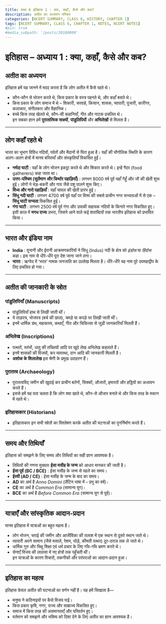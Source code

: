 ```yaml
---
title: कक्षा 6 इतिहास 1 : क्या, कहाँ, कैसे और कब?
description: अतीत का अध्ययन परिचय 
categories: [NCERT SUMMARY, CLASS 6, HISTORY, CHAPTER 1]
tags: [NCERT SUMMARY, CLASS 6, CHAPTER 1, NOTES, NCERT NOTES]
#pin: true
#media_subpath: '/posts/20180809'
---
```


# इतिहास – अध्याय 1 : क्या, कहाँ, कैसे और कब?

## अतीत का अध्ययन
इतिहास हमें यह जानने में मदद करता है कि लोग अतीत में कैसे रहते थे।  
- कौन-कौन से भोजन करते थे, किस प्रकार के वस्त्र पहनते थे, और कहाँ बसते थे।  
- किस प्रकार के लोग समाज में थे – शिकारी, चरवाहे, किसान, शासक, व्यापारी, पुजारी, कारीगर, कलाकार, संगीतकार और वैज्ञानिक।  
- बच्चे किस तरह खेलते थे, कौन-सी कहानियाँ, गीत और नाटक प्रचलित थे।  
इन सबका ज्ञान हमें **पुरातात्विक साक्ष्यों**, **पांडुलिपियों** और **अभिलेखों** से मिलता है।  

---

## लोग कहाँ रहते थे
भारत का भूभाग विविध नदियों, पर्वतों और मैदानों से घिरा हुआ है। यहाँ की भौगोलिक स्थिति के कारण अलग-अलग क्षेत्रों में मानव बस्तियाँ और संस्कृतियाँ विकसित हुईं।  

- **नर्मदा घाटी** : यहाँ के लोग भोजन इकट्ठा करते थे और शिकार करते थे। इन्हें गैदर (food gatherers) कहा जाता था।  
- **उत्तर-पश्चिम (सुलैमान और किर्थार पहाड़ियाँ)** : लगभग 8000 वर्ष पूर्व यहाँ गेहूँ और जौ की खेती शुरू हुई। लोगों ने भेड़-बकरी और गाय जैसे पशु पालने शुरू किए।  
- **विंध्य और गारो पहाड़ियाँ** : यहाँ चावल की खेती प्रारंभ हुई।  
- **सिंधु नदी घाटी** : लगभग 4700 वर्ष पूर्व यहाँ पर विश्व की सबसे प्राचीन नगर सभ्यताओं में से एक – **सिंधु घाटी सभ्यता** विकसित हुई।  
- **गंगा घाटी** : लगभग 2500 वर्ष पूर्व गंगा और उसकी सहायक नदियों के किनारे नगर विकसित हुए। इसी काल में **मगध राज्य** उभरा, जिसने आने वाले कई शताब्दियों तक भारतीय इतिहास को प्रभावित किया।  

---

## भारत और इंडिया नाम
- **India** : यूनानी और ईरानी आक्रमणकारियों ने सिंधु (Indus) नदी के क्षेत्र को *इंडोस* या *हिंदोस* कहा। इस नाम से धीरे-धीरे पूरा देश जाना जाने लगा।  
- **भारत** : ऋग्वेद में ‘भरत’ नामक जनजाति का उल्लेख मिलता है। धीरे-धीरे यह नाम पूरे उपमहाद्वीप के लिए प्रचलित हो गया।  

---

## अतीत की जानकारी के स्रोत

### पांडुलिपियाँ (Manuscripts)
- पांडुलिपियाँ हाथ से लिखी जाती थीं।  
- ये ताड़पत्र, भोजपत्र (बर्च की छाल), चमड़े या कपड़े पर लिखी जाती थीं।  
- इनमें धार्मिक ग्रंथ, महाकाव्य, कथाएँ, गीत और चिकित्सा से जुड़ी जानकारियाँ मिलती हैं।  

### अभिलेख (Inscriptions)
- पत्थरों, स्तंभों, धातु की तख्तियों आदि पर खुदे लेख अभिलेख कहलाते हैं।  
- इनमें शासकों की विजयों, कर व्यवस्था, दान आदि की जानकारी मिलती है।  
- **अशोक के शिलालेख** इस श्रेणी के प्रमुख उदाहरण हैं।  

### पुरातत्व (Archaeology)
- पुरातत्वविद् जमीन की खुदाई कर प्राचीन बर्तनों, सिक्कों, औजारों, इमारतों और हड्डियों का अध्ययन करते हैं।  
- इससे हमें यह पता चलता है कि लोग क्या खाते थे, कौन-से औजार बनाते थे और किस तरह के मकान में रहते थे।  

### इतिहासकार (Historians)
- इतिहासकार इन सभी स्रोतों का विश्लेषण करके अतीत की घटनाओं का पुनर्निर्माण करते हैं।  

---

## समय और तिथियाँ

इतिहास को समझने के लिए समय और तिथियों का सही ज्ञान आवश्यक है।  
- तिथियों की गणना मुख्यतः **ईसा मसीह के जन्म** को आधार मानकर की जाती है।  
- **ईसा पूर्व (BC / BCE)** : ईसा मसीह के जन्म से पहले का समय।  
- **ईस्वी (AD / CE)** : ईसा मसीह के जन्म के बाद का समय।  
- **AD** का अर्थ है *Anno Domini* (लैटिन भाषा में – प्रभु का वर्ष)।  
- **CE** का अर्थ है *Common Era* (सामान्य युग)।  
- **BCE** का अर्थ है *Before Common Era* (सामान्य युग से पूर्व)।  

---

## यात्राएँ और सांस्कृतिक आदान-प्रदान
मानव इतिहास में यात्राओं का बहुत महत्व है।  
- लोग भोजन, चराई की जमीन और आजीविका की तलाश में एक स्थान से दूसरे स्थान जाते थे।  
- व्यापारी अपने सामान (जैसे मसाले, रेशम, घोड़े, कीमती पत्थर) दूर-दराज़ तक ले जाते थे।  
- धार्मिक गुरु और भिक्षु शिक्षा एवं धर्म प्रचार के लिए गाँव-गाँव भ्रमण करते थे।  
- सेनाएँ विजय की लालसा में नए क्षेत्रों तक पहुँचती थीं।  
इन यात्राओं के कारण विचारों, तकनीकों और परंपराओं का आदान-प्रदान हुआ।  

---

## इतिहास का महत्व
इतिहास केवल अतीत की घटनाओं का वर्णन नहीं है। यह हमें सिखाता है—
- मनुष्य ने कठिनाइयों पर कैसे विजय पाई।  
- किस प्रकार कृषि, नगर, राज्य और साम्राज्य विकसित हुए।  
- समाज में किस तरह की असमानताएँ और परिवर्तन हुए।  
- वर्तमान को समझने और भविष्य को दिशा देने के लिए अतीत का ज्ञान आवश्यक है।
